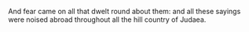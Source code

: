 And fear came on all that dwelt round about them: and all these sayings were noised abroad throughout all the hill country of Judaea.

